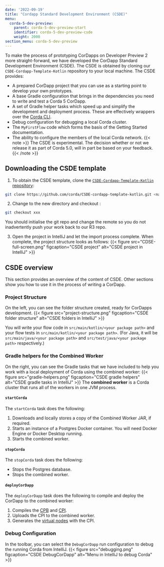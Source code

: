 ```yaml
---
date: '2022-09-19'
title: "Cordapp Standard Development Environment (CSDE)"
menu:
  corda-5-dev-preview:
    parent: corda-5-dev-preview-start
    identifier: corda-5-dev-preview-csde
    weight: 2000
section_menu: corda-5-dev-preview
---
```

To make the process of prototyping CorDapps on Developer Preview 2 more straight-forward, we have developed the CorDapp Standard Development Environment (CSDE).
The CSDE is obtained by cloning our `CSDE-Cordapp-Template-Kotlin` repository to your local machine. The CSDE provides:
* A prepared CorDapp project that you can use as a starting point to develop your own prototypes.
* A base Gradle configuration that brings in the dependencies you need to write and test a Corda 5 CorDapp.
* A set of Gradle helper tasks which speed up and simplify the development and deployment process. These are effectively wrappers over the [Corda CLI](../../developing/corda-cli/overview.html).
* Debug configuration for debugging a local Corda cluster.
* The `MyFirstFlow` code which forms the basis of the Getting Started documentation.
* The ability to configure the members of the local Corda network.
{{< note >}}
The CSDE is experimental. The decision whether or not we release it as part of Corda 5.0, will in part be based on your feedback.  
{{< /note >}}

## Downloading the CSDE template

1. To obtain the CSDE template, clone the [`CSDE-Cordapp-Template-Kotlin` repository](https://github.com/corda/CSDE-cordapp-template-kotlin):

  ```sh
  git clone https://github.com/corda/CSDE-cordapp-template-kotlin.git <name of the folder to put it in>
  ```

2. Change to the new directory and checkout *<insert final tag>*:

  ```sh
  git checkout xxx
  ```

  You should initialise the git repo and change the remote so you do not inadvertently push your work back to our R3 repo.

3. Open the project in IntelliJ and let the import process complete.
  When complete, the project structure looks as follows:
{{< figure src="CDSE-full-screen.png" figcaption="CSDE project" alt="CSDE project in IntelliJ" >}}

## CSDE overview

This section provides an overview of the content of CSDE. Other sections show you how to use it in the process of writing a CorDapp.

### Project Structure
On the left, you can see the folder structure created, ready for CorDapps development.
{{< figure src="project-structure.png" figcaption="CSDE folder structure" alt="CSDE folders in IntelliJ" >}}

You will write your flow code in `src/main/kotlin/<your package path>` and your flow tests in `src/main/kotlin/<your package path>`.
(For Java, it will be `src/main/java/<your package path>` and `src/test/java/<your package path>` respectively.)

### Gradle helpers for the Combined Worker
On the right, you can see the Gradle tasks that we have included to help you work with a local deployment of Corda using the combined worker:
{{< figure src="gradle-helpers.png" figcaption="CSDE gradle helpers" alt="CSDE gradle tasks in IntelliJ" >}}
The **combined worker** is a Corda cluster that runs all of the workers in one JVM process.

#### `startCorda`

The `startCorda` task does the following:

1. Downloads and locally stores a copy of the Combined Worker JAR, if required.
2. Starts an instance of a Postgres Docker container. You will need Docker Engine or Docker Desktop running.
3. Starts the combined worker.

#### `stopCorda`

The `stopCorda` task does the following:

* Stops the Postgres database.
* Stops the combined worker.

#### `deployCorDapp`

The `deployCorDapp` task does the following to compile and deploy the CorDapp to the combined worker:

1. Compiles the [CPB](../../../introduction/key-concepts.html#corda-package-bundles-cpbs) and [CPI](../../../introduction/key-concepts.html#corda-package-installer-cpi).
2. Uploads the CPI to the combined worker.
3. Generates the [virtual nodes](../../../introduction/key-concepts.html#virtual-nodes) with the CPI.

### Debug Configuration
In the toolbar, you can select the `DebugCorDapp` run configuration to debug the running Corda from IntelliJ.
{{< figure src="debugging.png" figcaption="CSDE DebugCorDapp" alt="Menu in IntelliJ to debug Corda" >}}
